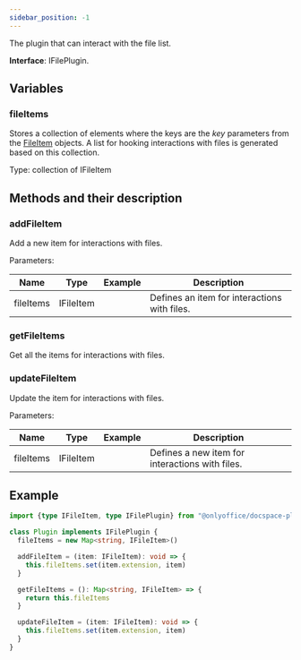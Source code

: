 ```yaml
---
sidebar_position: -1
---
```


The plugin that can interact with the file list.

**Interface**: IFilePlugin.

## Variables

### fileItems

Stores a collection of elements where the keys are the *key* parameters from the [FileItem](../Plugin%20Items/FileItem.md) objects. A list for hooking interactions with files is generated based on this collection.

Type: collection of IFileItem

## Methods and their description

### addFileItem

Add a new item for interactions with files.

Parameters:

| Name      | Type      | Example | Description                                  |
| --------- | --------- | ------- | -------------------------------------------- |
| fileItems | IFileItem |         | Defines an item for interactions with files. |

### getFileItems

Get all the items for interactions with files.

### updateFileItem

Update the item for interactions with files.

Parameters:

| Name      | Type      | Example | Description                                     |
| --------- | --------- | ------- | ----------------------------------------------- |
| fileItems | IFileItem |         | Defines a new item for interactions with files. |

## Example

``` ts
import {type IFileItem, type IFilePlugin} from "@onlyoffice/docspace-plugin-sdk"

class Plugin implements IFilePlugin {
  fileItems = new Map<string, IFileItem>()

  addFileItem = (item: IFileItem): void => {
    this.fileItems.set(item.extension, item)
  }

  getFileItems = (): Map<string, IFileItem> => {
    return this.fileItems
  }

  updateFileItem = (item: IFileItem): void => {
    this.fileItems.set(item.extension, item)
  }
}
```
